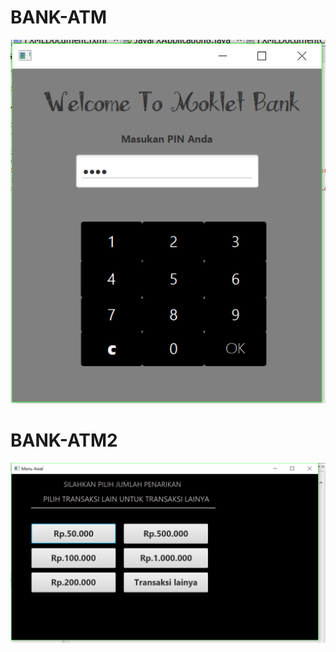 # BANK-ATM
![alt text](https://github.com/FirdaHilyaAulia/BANK-ATM/blob/master/BANK%201.PNG)
# BANK-ATM2
![alt text](https://github.com/FirdaHilyaAulia/BANK-ATM/blob/master/BANK2.PNG)
